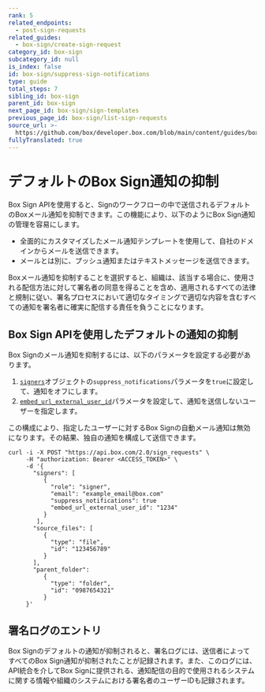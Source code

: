 ```yaml
---
rank: 5
related_endpoints:
  - post-sign-requests
related_guides:
  - box-sign/create-sign-request
category_id: box-sign
subcategory_id: null
is_index: false
id: box-sign/suppress-sign-notifications
type: guide
total_steps: 7
sibling_id: box-sign
parent_id: box-sign
next_page_id: box-sign/sign-templates
previous_page_id: box-sign/list-sign-requests
source_url: >-
  https://github.com/box/developer.box.com/blob/main/content/guides/box-sign/suppress-sign-notifications.md
fullyTranslated: true
---
```

# デフォルトのBox Sign通知の抑制

Box Sign APIを使用すると、Signのワークフローの中で送信されるデフォルトのBoxメール通知を抑制できます。この機能により、以下のようにBox Sign通知の管理を容易にします。

* 全面的にカスタマイズしたメール通知テンプレートを使用して、自社のドメインからメールを送信できます。
* メールとは別に、プッシュ通知またはテキストメッセージを送信できます。​

<Message type="notice">

Boxメール通知を抑制することを選択すると、組織は、該当する場合に、使用される配信方法に対して署名者の同意を得ることを含め、適用されるすべての法律と規制に従い、署名プロセスにおいて適切なタイミングで適切な内容を含むすべての通知を署名者に確実に配信する責任を負うことになります。

</Message>

## Box Sign APIを使用したデフォルトの通知の抑制

Box Signのメール通知を抑制するには、以下のパラメータを設定する必要があります。

1. [`signers`][signers]オブジェクトの`suppress_notifications`パラメータを`true`に設定して、通知をオフにします。
2. [`embed_url_external_user_id`][externalid]パラメータを設定して、通知を送信しないユーザーを指定します。

この構成により、指定したユーザーに対するBox Signの自動メール通知は無効になります。その結果、独自の通知を構成して送信できます。

```curl
curl -i -X POST "https://api.box.com/2.0/sign_requests" \
     -H "authorization: Bearer <ACCESS_TOKEN>" \
     -d '{
       "signers": [
          {    
            "role": "signer",
            "email": "example_email@box.com"
            "suppress_notifications": true
            "embed_url_external_user_id": "1234"
          }
        ],
       "source_files": [
          {
            "type": "file",
            "id": "123456789"
          }
       ],
       "parent_folder": 
          {
            "type": "folder",
            "id": "0987654321"
          }
     }'

```

## 署名ログのエントリ

Box Signのデフォルトの通知が抑制されると、署名ログには、送信者によってすべてのBox Sign通知が抑制されたことが記録されます。また、このログには、API統合を介してBox Signに提供される、通知配信の目的で使用されるシステムに関する情報や組織のシステムにおける署名者のユーザーIDも記録されます。

[signers]: e://post-sign-requests/#param-signers

[externalid]: e://post-sign-requests/#param-signers-embed_url_external_user_id